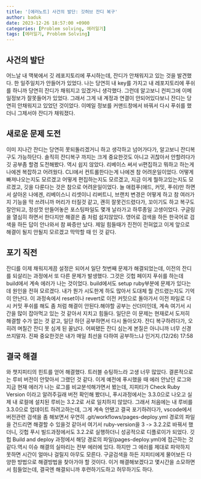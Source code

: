 ```yaml
---
title: '[에러노트] 사건의 발단: 깃허브 잔디 복구'
author: baduk
date: 2023-12-26 18:57:00 +0900
categories: [Problem solving, 에러일기]
tags: [에러일기, Problem Solving]
---
```


## 사건의 발단
어느날 내 맥북에서 깃 레포지토리에 푸시하는데, 잔디가 안채워지고 있는 것을 발견했다. 한 일주일치가 안들어가 있었다. 나는 당연히 내 key를 가지고 내 레포지토리에 푸쉬를 하니까 당연히 잔디가 채워지고 있겠거니 생각했다. 그런데 알고보니 컨피그에 이메일정보가 잘못들어가 있었다. 그래서 그게 내 계정과 연결이 안되어있다보니 잔디는 당연히 안채워지고 있었던 것이었다. 이메일 정보를 커맨드창에서 바꿔서 다시 푸쉬를 했더니 그제서야 잔디가 채워졌다.

## 새로운 문제 도전
이미 지나간 잔디는 당연히 못되돌리겠거니 하고 생각하고 넘어가다가, 알고보니 잔디복구도 가능하단다. 솔직히 잔디복구 까지는 크게 중요한것도 아니고 귀찮아서 안할려다가 깃 공부좀 할겸 도전해봤다. 역시 쉽지 않았다. 리베이스 써서 vi편집하고 뭐하고 하는게 나에겐 복잡하고 어려웠다. CLI에서 컨트롤한다는게 나에겐 참 어려운일이었다. 어떻게 빠져나오는지도 모르겠고 어떻게 편집하는지도 모르겠고, 지금 이게 뭘하고있는지도 모르겠고, 깃을 다룬다는 것은 참으로 어려운일이었다. 늘 애컴푸(애드, 커밋, 푸쉬)만 하면서 살아온 나에겐, 리베이스니 리셋이니 리버트니, 브랜치 변경은 어떻게 하고 참 여러가지 기능을 막 쓰려니까 머리가 터질것 같고, 괜히 잘못건드렸다가, 꼬이기도 하고 복구도 잘안되고, 정성껏 만들어놓은 포스팅파일도 몇개 날라가고 하루종일 고생이었다. 구글링을 열심히 하면서 한다지만 해결은 좀 처럼 쉽지않았다. 영어로 검색을 하든 한국어로 검색을 하든 답이 안나와서 참 짜증만 났다. 제일 힘들때가 진전이 전혀없고 이게 앞으로 해결이 될지 안될지 모르겠고 막막할 때 인 것 같다.

## 포기 직전
잔디를 이제 채워지게끔 설정은 되어서 일단 첫번째 문제가 해결되었는데, 이전의 잔디를 되살리는 과정에서 또 다른 문제가 발생했다. 그것은 깃헙 페이지 푸쉬를 하는데 build에서 계속 에러가 나는 것이었다. build에서도 setup ruby부분에 문제가 있다는데 원인을 전혀 모르겠다. 내가 뭔가 시도한게 하도 많아서 도대체 뭘 건드렸는지도 기억이 안난다. 이 과정속에서 reset이나 revert로 이전 커밋으로 돌아가서 이전 파일로 다시 커밋 푸쉬를 해도 좀 처럼 해결이 안된다.해야할 공부는 산더미인데, 계속 여기서 시간을 많이 잡아먹고 있는 것 같아서 지치고 힘들다. 일단은 이 문제는 현재로서 도저히 해결할 수가 없는 것 같고, 일단 하던 공부하면서 다시 돌아오자. 잔디 복구하려다가, 오히려 며칠간 잔디 못 심게 된 꼴났다. 어찌됐든 잔디 심는게 본질은 아니니까 너무 신경쓰지말자.  진짜 중요한것은 내가 매일 최선을 다하여 공부하느냐 인거지.(12/26) 17:58

## 결국 해결
와 챗지피티의 힌트를 얻어 해결했다. 트러블 슈팅하느라 고생 너무 많았다. 결론적으로는 루비 버전이 안맞아서 그랬던 것 같다. 이게 예전에 푸시했을 때 에러 안났던 로그와 지금 현재 에러가 나는 로그를 비교분석해가면서 봤는데, 지피티가 Check Ruby Version 이라고 알려주길래 버전 확인해 봤더니, 푸시과정에서는 3.3.0으로 나오고 실제 내 로컬에 설치된 루비는 3.2.2로 서로 일치하지 않았다. 그래서 처음에는 내 루비를 3.3.0으로 업데이트 하려고하는데, 그게 계속 안됐고 결국 포기하려다가, vscode에서 버전관련 검색을 좀 해보면서 우연히 .git/workflows/pages-deploy.yml 경로의 파일을 건드리면 해결할 수 있을것 같아서 여기서 ruby-version을 3 -> 3.2.2로 바꿔서 했더니, 깃헙 푸시 빌드과정에서도 3.2.2로 실행하더니 성공적으로 디플로이가 되었다. 깃헙 Build and deploy 과정에서 해당 경로의 파일(pages-deploy.yml)에 접근하는 것 같다.역시 이슈 해결의 실마리는 전부 에러에 있다. 하지만 그 에러를 제대로 파악하지 못하면 시간이 얼마나 걸릴지 아무도 모른다. 구글검색을 하든 지피티에게 물어보든 다양한 방법으로 해결방법을 찾아가야 할 것이다. 이거 해결해보겠다고 몇시간을 소모하면서 힘들었는데, 결국엔 해결되니까 후련하기도하고 허무하기도 하다.